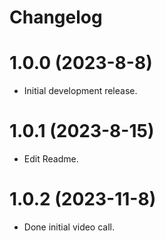 # Changelog

# 1.0.0 (2023-8-8)

* Initial development release.

# 1.0.1 (2023-8-15)

* Edit Readme.

# 1.0.2 (2023-11-8)

* Done initial video call.